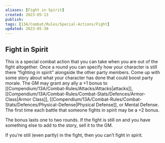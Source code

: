 ```yaml
---
aliases: [Fight in Spirit]
created: 2023-05-13
publish: 
tags: [13A/Combat/Rules/Special-Actions/Fight]
updated: 2023-05-30
---
```


## Fight in Spirit

This is a special combat action that you can take when you are out of the fight altogether. Once a round you can specify how your character is still there “fighting in spirit” alongside the other party members. Come up with some story about what your character has done that could boost party morale. The GM may grant any ally a +1 bonus to [[Compendium/13A/Combat-Rules/Attacks/Attacks|attacks]], [[Compendium/13A/Combat-Rules/Combat-Stats/Defences/Armor-Class|Armor Class]], [[Compendium/13A/Combat-Rules/Combat-Stats/Defences/Physical-Defense|Physical Defense]], or Mental Defense. The first time each battle that someone fights in spirit may be a +2 bonus.

The bonus lasts one to two rounds. If the fight is still on and you have something else to add to the story, sell it to the GM.

If you’re still (even partly) in the fight, then you can’t fight in spirit.
